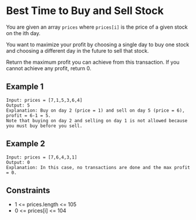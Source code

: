 # Best Time to Buy and Sell Stock

You are given an array `prices` where `prices[i]` is the price of a given stock on the ith day.

You want to maximize your profit by choosing a single day to buy one stock and choosing a different day in the future to sell that stock.

Return the maximum profit you can achieve from this transaction. If you cannot achieve any profit, return 0.

## Example 1
```
Input: prices = [7,1,5,3,6,4]
Output: 5
Explanation: Buy on day 2 (price = 1) and sell on day 5 (price = 6), profit = 6-1 = 5.
Note that buying on day 2 and selling on day 1 is not allowed because you must buy before you sell.
```
## Example 2
```
Input: prices = [7,6,4,3,1]
Output: 0
Explanation: In this case, no transactions are done and the max profit = 0.
```
## Constraints
* 1 <= prices.length <= 105
* 0 <= prices[i] <= 104